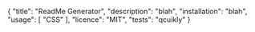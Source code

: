 {
	"title": "ReadMe Generator",
	"description": "blah",
	"installation": "blah",
	"usage": [
		"CSS"
	],
	"licence": "MIT",
	"tests": "qcuikly"
}